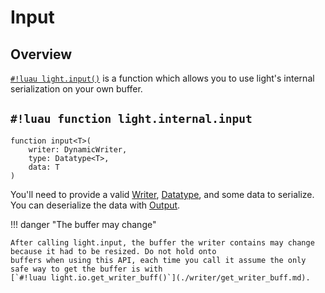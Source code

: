 # Input

## Overview

[`#!luau light.input()`](./input.md) is a function which allows you to use light's internal serialization on your own buffer.

## `#!luau function light.internal.input`

```luau title='<!-- internal --> <!-- client --> <!-- server --> <!-- shared --> <!-- sync -->'
function input<T>(
    writer: DynamicWriter,
    type: Datatype<T>,
    data: T
)
```

You'll need to provide a valid [Writer](./writer/index.md), [Datatype](../../datatypes/index.md), and some
data to serialize. You can deserialize the data with [Output](./output.md).

!!! danger "The buffer may change"

    After calling light.input, the buffer the writer contains may change because it had to be resized. Do not hold onto
    buffers when using this API, each time you call it assume the only safe way to get the buffer is with
    [`#!luau light.io.get_writer_buff()`](./writer/get_writer_buff.md).
